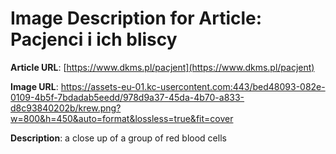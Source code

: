 # Image Description for Article: Pacjenci i ich bliscy
**Article URL**: [https://www.dkms.pl/pacjent](https://www.dkms.pl/pacjent)

**Image URL**: https://assets-eu-01.kc-usercontent.com:443/bed48093-082e-0109-4b5f-7bdadab5eedd/978d9a37-45da-4b70-a833-d8c93840202b/krew.png?w=800&h=450&auto=format&lossless=true&fit=cover

**Description**: a close up of a group of red blood cells
